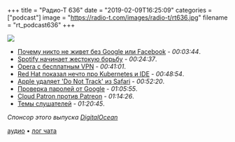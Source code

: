 +++
title = "Радио-Т 636"
date = "2019-02-09T16:25:09"
categories = ["podcast"]
image = "https://radio-t.com/images/radio-t/rt636.jpg"
filename = "rt_podcast636"
+++

![](https://radio-t.com/images/radio-t/rt636.jpg)

- [Почему никто не живет без Google или Facebook](https://techcrunch.com/2019/02/04/why-no-one-really-quits-google-or-facebook/) - *00:03:44*.
- [Spotify начинает жестокую борьбу](https://techcrunch.com/2019/02/08/spotify-will-now-suspend-or-terminate-accounts-it-finds-are-using-ad-blockers/) - *00:24:37*.
- [Opera с бесплатным VPN](https://www.engadget.com/2019/02/08/opera-android-browser-vpn/) - *00:41:01*.
- [Red Hat показал нечто про Kubernetes и IDE](https://www.zdnet.com/article/red-hat-introduces-first-kubernetes-native-ide/) - *00:48:54*.
- [Apple удаляет 'Do Not Track' из Safari](https://gizmodo.com/apple-is-removing-do-not-track-from-safari-1832400768?rev=1549488732880) - *00:52:20*.
- [Проверка паролей от Google](https://www.pcmag.com/news/366364/are-your-passwords-secure-googles-password-checkup-knows) - *01:05:55*.
- [Cloud Patron против Patreon](http://www.opennet.ru/opennews/art.shtml?num=50072) - *01:14:26*.
- [Темы слушателей](https://radio-t.com/p/2019/02/05/prep-636/) - *01:20:45*.

*Спонсор этого выпуска [DigitalOcean](https://www.digitalocean.com)*


[аудио](http://cdn.radio-t.com/rt_podcast636.mp3) • [лог чата](http://chat.radio-t.com/logs/radio-t-636.html)
<audio src="http://cdn.radio-t.com/rt_podcast636.mp3" preload="none"></audio>
